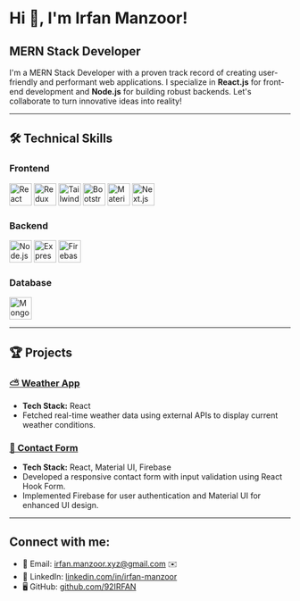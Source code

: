 # Hi 👋, I'm Irfan Manzoor!

## MERN Stack Developer

I'm a MERN Stack Developer with a proven track record of creating user-friendly and performant web applications. I specialize in **React.js** for front-end development and **Node.js** for building robust backends. Let's collaborate to turn innovative ideas into reality!

---

## 🛠️ Technical Skills

### Frontend
<p align="left">
  <img src="https://cdn.worldvectorlogo.com/logos/react-2.svg" alt="React" height="40"/>
  <img src="https://cdn.worldvectorlogo.com/logos/redux.svg" alt="Redux Toolkit" height="40"/>
  <img src="https://cdn.worldvectorlogo.com/logos/tailwindcss.svg" alt="Tailwind CSS" height="40"/>
  <img src="https://cdn.worldvectorlogo.com/logos/bootstrap-5-1.svg" alt="Bootstrap" height="40"/>
  <img src="https://cdn.worldvectorlogo.com/logos/material-ui-1.svg" alt="Material UI" height="40"/>
  <img src="https://cdn.worldvectorlogo.com/logos/nextjs-2.svg" alt="Next.js" height="40"/>
</p>

### Backend
<p align="left">
  <img src="https://cdn.worldvectorlogo.com/logos/nodejs-icon.svg" alt="Node.js" height="40"/>
  <img src="https://cdn.worldvectorlogo.com/logos/express-109.svg" alt="Express.js" height="40"/>
  <img src="https://cdn.worldvectorlogo.com/logos/firebase-1.svg" alt="Firebase" height="40"/>
</p>

### Database
<p align="left">
  <img src="https://cdn.worldvectorlogo.com/logos/mongodb-icon-1.svg" alt="MongoDB" height="40"/>
</p>

---

## 🏆 Projects

### [⛅ Weather App](https://getweather.tiiny.site/)
- **Tech Stack:** React
- Fetched real-time weather data using external APIs to display current weather conditions.

### [🔑 Contact Form](https://signinsignup.tiiny.site/)
- **Tech Stack:** React, Material UI, Firebase
- Developed a responsive contact form with input validation using React Hook Form.
- Implemented Firebase for user authentication and Material UI for enhanced UI design.

---

## Connect with me:

- 📧 Email: [irfan.manzoor.xyz@gmail.com](mailto:irfan.manzoor.xyz@gmail.com) ✉️
- 💼 LinkedIn: [linkedin.com/in/irfan-manzoor](https://www.linkedin.com/in/irfan-manzoor-836345295/)
- 🖥️ GitHub: [github.com/92IRFAN](https://github.com/92IRFAN)
